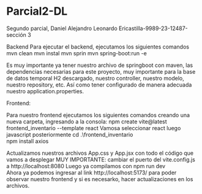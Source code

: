 # Parcial2-DL
Segundo parcial, Daniel Alejandro Leonardo Ericastilla-9989-23-12487-sección 3

Backend
Para ejecutar el backend, ejecutamos los siguientes comandos
mvn clean
mvn instal 
mvn sprin
mvn spring-boot:run -e

Es muy importante ya tener nuestro archivo de springboot con maven, las dependencias necesarias para este proyecto, muy importante para la base de datos temporal H2 descargado, nuestro controller, nuestro modelo, nuestro repository, etc.
Así como tener configurado de manera adecuada nuestro application.properties.

Frontend:

Para nuestro frontend ejecutamos los siguientes comandos creando una nueva carpeta, ingresando a la consola:
npm create vite@latest frontend_inventario --template react
Vamosa seleccionar react
luego javascript
posteriormente cd .\frontend_inventario\
npm install axios

Actualizamos nuestros archivos App.css y App.jsx con todo el código que vamos a desplegar
MUY IMPORTANTE: cambiar el puerto del vite.config.js a http://localhost:8080
Luego ya compilamos con npm run dev      
Ahora ya podemos ingresar al link http://localhost:5173/ para poder observar nuestro frontend y si es necesarko, hacer actualizaciones en los archivos.

